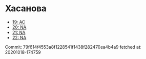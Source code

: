 # Хасанова
- [19: AC](19.md)
- [20: NA](20.md)
- [21: NA](21.md)
- [22: NA](22.md)

Commit: 79f614f4553a8f1228541f1438f282470ea4b4a9
 fetched at: 20201018-174759
